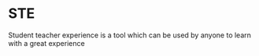 # STE
Student teacher experience is a tool which can be used by anyone to learn with a great experience
